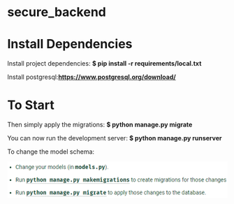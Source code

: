 # secure_backend
<div>
<h1>Install Dependencies</h1>
Install project dependencies:
<b>$ pip install -r requirements/local.txt</b>

Install postgresql:<b>https://www.postgresql.org/download/</b>
</div>
<div>
<h1>To Start</h1>
Then simply apply the migrations:
<b>$ python manage.py migrate</b>

You can now run the development server:
<b>$ python manage.py runserver</b>

To change the model schema:

<p align="center">
    <img src="./readme_src/model.png"></img>
</p>
</div>
